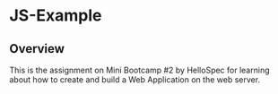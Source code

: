 # JS-Example

## Overview

This is the assignment on Mini Bootcamp #2 by HelloSpec for learning about how to create and build a Web Application on the web server.
